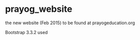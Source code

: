 # prayog_website
the new website (Feb 2015) to be found at prayogeducation.org

Bootstrap 3.3.2 used
